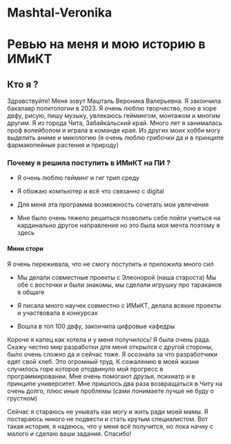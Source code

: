 # Mashtal-Veronika
# Ревью на меня и мою историю в ИМиКТ

## Кто я ?

Здравствуйте! Меня зовут Машталь Вероника Валерьевна. Я закончила бакалавр политологии в 2023. Я очень люблю творчество, пою в хоре двфу, рисую, пишу музыку, увлекаюсь геймингом, монтажом и многим другим. Я из города Чита, Забайкальский край. Много лет я занималась проф волейболом и играла в команде края. Из других моих хобби могу выделить аниме и микологию (я очень люблю грибочки да и в принципе фармакопейные растения и природу)

### Почему я решила поступить  в ИМиКТ на ПИ ?

* Я очень люблю гейминг и гиг трип среду

* Я обожаю компьютер и всё что связанно с digital

* Для меня эта программа возможность сочетать мои увлечения

* Мне было очень тяжело решиться позволить себе пойти учиться на кардинально другое направление но это была моя мечта поэтому я здесь

#### Мини стори

Я очень переживала, что не смогу поступить и приложила много сил

* Мы делали совместные проекты с Элеонорой (наша староста) Мы обе с восточки и были знакомы, мы сделали игрушку про тараканов в общаге

* Я писала много научек совместно с ИМиКТ, делала всякие проекты и участвовала в конкурсах

* Вошла в топ 100 двфу, закончила цифровые кафедры

Короче я капец как хотела и у меня получилось! Я была очень рада. Скажу честно мир разработки для меня открылся с другой стороны, было очень сложно да и сейчас тоже. Я осознала за что разработчики едят свой хлеб. Это огромный труд. К сожалению в моей жизни случилось горе которое отодвинуло мой прогресс в программировании. Мне очень помогают друзья, психиатр и в принципе университет. Мне пришлось два раза возвращаться в Читу на очень долго, плюс иные проблемы (сами понимаете лучше не буду о грустном)

Сейчас я стараюсь не унывать как могу и жить ради моей мамы. Я постараюсь никого не подвести и стать крутым специалистом. Вот такая история, я надеюсь, что у меня всё получится, но пока начну с малого и сделаю ваши задания. Спасибо!

